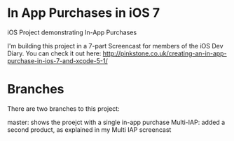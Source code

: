 In App Purchases in iOS 7
================

iOS Project demonstrating In-App Purchases

I'm building this project in a 7-part Screencast for members of the iOS Dev Diary. 
You can check it out here: 
http://pinkstone.co.uk/creating-an-in-app-purchase-in-ios-7-and-xcode-5-1/


Branches
========

There are two branches to this project: 

master: shows the proejct with a single in-app purchase
Multi-IAP: added a second product, as explained in my Multi IAP screencast 
